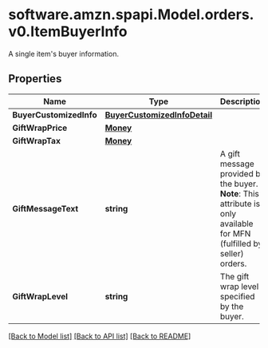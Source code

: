 # software.amzn.spapi.Model.orders.v0.ItemBuyerInfo
A single item's buyer information.

## Properties

Name | Type | Description | Notes
------------ | ------------- | ------------- | -------------
**BuyerCustomizedInfo** | [**BuyerCustomizedInfoDetail**](BuyerCustomizedInfoDetail.md) |  | [optional] 
**GiftWrapPrice** | [**Money**](Money.md) |  | [optional] 
**GiftWrapTax** | [**Money**](Money.md) |  | [optional] 
**GiftMessageText** | **string** | A gift message provided by the buyer.  **Note**: This attribute is only available for MFN (fulfilled by seller) orders. | [optional] 
**GiftWrapLevel** | **string** | The gift wrap level specified by the buyer. | [optional] 

[[Back to Model list]](../README.md#documentation-for-models) [[Back to API list]](../README.md#documentation-for-api-endpoints) [[Back to README]](../README.md)

